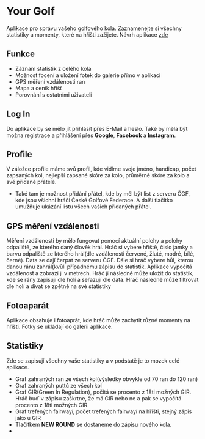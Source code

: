 # Your Golf
Aplikace pro správu vašeho golfového kola. Zaznamenejte si všechny statistiky a momenty, které na hřišti zažijete.
Návrh aplikace [zde](https://www.figma.com/file/icMq6lVPGjWFFUewRI59Fw/Untitled?node-id=0%3A1&t=2FrhlWFwXTdiU6Ha-1)
## Funkce
* Záznam statistik z celého kola
* Možnost focení a uložení fotek do galerie přímo v aplikaci
* GPS měření vzdálenosti ran
* Mapa a ceník hřišť 
* Porovnání s ostatními uživateli
## Log In
Do aplikace by se mělo jít přihlásit přes E-Mail a heslo. Také by měla být možna registrace a přihlášení přes **Google**, **Facebook** a **Instagram**.
## Profile
V záložce profile máme svů profil, kde  vidíme svoje jméno, handicap, počet zapsaných kol, nejlepší zapsané skóre za kolo, průměrné skóre za kolo a své přidané přátelé.
* Také tam je možnost přidání přátel, kde by měl být list z serveru ČGF, kde jsou všichni hráči České Golfové Federace. A další tlačítko umužňuje ukázání listu všech vašich přidaných přátel.
## GPS měření vzdálenosti
Měření vzdálenosti by mělo fungovat pomocí aktuální polohy a polohy odpaliště, ze kterého daný člověk hrál. Hráč si vybere hřiště, čislo jamky a barvu odpaliště ze kterého hrál(dle vzdálenosti červené, žluté, modré, bílé, černé). Data se dají čerpat ze serveru ČGF. Dále si hráč vybere hůl, kterou danou ránu zahrál(kvůli případnému zápisu do statistik. Aplikace vypočítá vzdálenost a zobrazí ji v metrech. Hráč jí následně může uložit do statistik, kde se rány zapisují dle holí a seřazují dle data.
Hráč následně může filtrovat dle holí a dívat se zpětně na své statistiky
## Fotoaparát
Aplikace obsahuje i fotoaprát, kde hráč může zachytit různé momenty na hřišti. Fotky se ukládají do galerii aplikace.
## Statistiky
Zde se zapisují všechny vaše statistiky a v podstatě je to mozek celé aplikace.
* Graf zahraných ran ze všech kol(výsledky obvykle od 70 ran do 120 ran)
* Graf zahraných puttů ze všech kol
* Graf GIR(Green In Regulation), počítá se procento z 18ti možných GIR. Hráč buď v zápisu zaškrtne, že má GIR nebo ne a pak se vypočítá procento z 18ti možných GIR.
* Graf trefených fairwayí, počet trefených fairwayí na hřišti, stejný zápis jako u GIR
* Tlačítkem **NEW ROUND** se dostaneme do zápisu nového kola.
*

